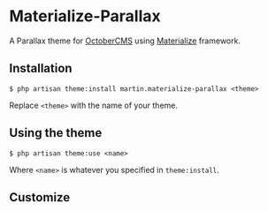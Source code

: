 # Materialize-Parallax
A Parallax theme for [OctoberCMS](https://octobercms.com/) using [Materialize](http://materializecss.com/) framework.


## Installation
`$ php artisan theme:install martin.materialize-parallax <theme>`

Replace `<theme>` with the name of your theme.


## Using the theme
`$ php artisan theme:use <name>`

Where `<name>` is whatever you specified in `theme:install`.


## Customize
